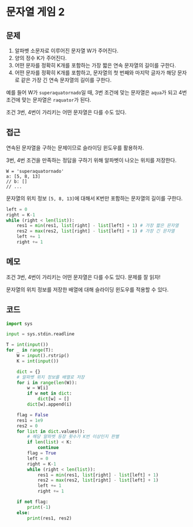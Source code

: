 # 문자열 게임 2

## 문제

1. 알파벳 소문자로 이루어진 문자열 W가 주어진다.
2. 양의 정수 K가 주어진다.
3. 어떤 문자를 정확히 K개를 포함하는 가장 짧은 연속 문자열의 길이를 구한다.
4. 어떤 문자를 정확히 K개를 포함하고, 문자열의 첫 번째와 마지막 글자가 해당 문자로 같은 가장 긴 연속 문자열의 길이를 구한다.

예를 들어 W가 `superaquatornado`일 때, 3번 조건에 맞는 문자열은 `aqua`가 되고 4번 조건에 맞는 문자열은 `raquator`가 된다.

조건 3번, 4번이 가리키는 어떤 문자열은 다를 수도 있다.

## 접근

연속된 문자열을 구하는 문제이므로 슬라이딩 윈도우를 활용하자.

3번, 4번 조건을 만족하는 정답을 구하기 위해 알파벳이 나오는 위치를 저장한다.
```
W = 'superaquatornado'
a: [5, 8, 13]
// b: []
// ...
```

문자열의 위치 정보 `[5, 8, 13]`에 대해서 K번만 포함하는 문자열의 길이를 구한다.
```python
left = 0
right = K-1
while (right < len(list)):
    res1 = min(res1, list[right] - list[left] + 1) # 가장 짧은 문자열
    res2 = max(res2, list[right] - list[left] + 1) # 가장 긴 문자열
    left += 1
    right += 1
```


## 메모
조건 3번, 4번이 가리키는 어떤 문자열은 다를 수도 있다. 문제를 잘 읽자!

문자열의 위치 정보를 저장한 배열에 대해 슬라이딩 윈도우를 적용할 수 있다.

## 코드
```python
import sys

input = sys.stdin.readline

T = int(input())
for _ in range(T):
    W = input().rstrip()
    K = int(input())

    dict = {}
    # 알파벳 위치 정보를 배열로 저장
    for i in range(len(W)):
        w = W[i]
        if w not in dict:
            dict[w] = []
        dict[w].append(i)

    flag = False
    res1 = 1e9
    res2 = 0
    for list in dict.values():
        # 해당 알파벳 등장 횟수가 K번 이상인지 판별
        if len(list) < K:
            continue
        flag = True
        left = 0
        right = K-1
        while (right < len(list)):
            res1 = min(res1, list[right] - list[left] + 1)
            res2 = max(res2, list[right] - list[left] + 1)
            left += 1
            right += 1

    if not flag:
        print(-1)
    else:
        print(res1, res2)
```